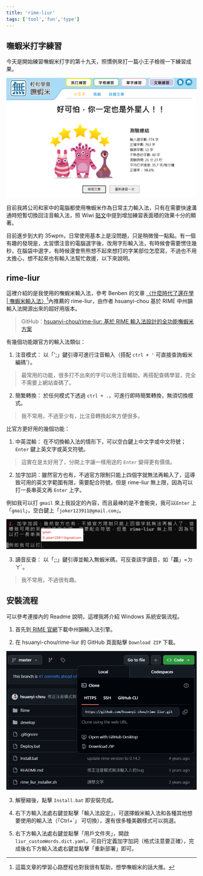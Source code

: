 ```yaml
---
title: 'rime-liur'
tags: ['tool','fun','type']
---
```

## 嘸蝦米打字練習

今天是開始練習嘸蝦米打字的第十九天，照慣例來打一篇小王子檢視一下練習成果。

![img](./img202510/type1021.png)

目前我將公司和家中的電腦都使用嘸蝦米作為日常主力輸入法，只有在需要快速溝通時短暫切換回注音輸入法，照 Wiwi [貼文](https://wiwi.blog/blog/practice-surface-area/)中提到增加練習表面積的效果十分的顯著。

目前進步到大約 35wpm，日常使用基本上是沒問題，只是稍微慢一點點。有一個有趣的發現是，太習慣注音的電腦選字後，改用字形輸入法，有時候會需要愣住幾秒，在腦袋中選字，有時候還會熊熊想不起來想打的字某部位怎麼寫，不過也不用太擔心，想不起來也有輸入法幫忙救援，以下來說明。

## rime-liur

這裡介紹的是我使用的嘸蝦米輸入法，參考 Benben 的文章 [〈什麼時代了還在學 | 嘸蝦米輸入法〉](https://blog.errorbaker.tw/posts/benben/13-boshiamy/)[^1]內推薦的 rime-liur，由作者 hsuanyi-chou 基於 RIME 中州韻輸入法開源出來的超好用版本。

>GitHub：[hsuanyi-chou/rime-liur: 基於 RIME 輸入法設計的全功能嘸蝦米方案](https://github.com/hsuanyi-chou/rime-liur)

有幾個功能跟官方的輸入法類似：
1. 注音模式： 以「';」鍵引導可進行注音輸入（搭配 `ctrl + '` 可直接查詢蝦米編碼'）。

>最常用的功能，很多打不出來的字可以用注音輔助，再搭配查碼學習，完全不需要上網站查碼了。

2. 簡繁轉換： 於任何模式下透過 `ctrl + .`，可進行即時簡繁轉換，無須切換模式。

>我不常用，不過至少有，比注音轉換起來方便很多。

比官方更好用的幾個功能：

1. 中英混輸： 在不切換輸入法的情形下，可以空白鍵上中文字或中文符號；`Enter` 鍵上英文字或英文符號。

>這實在是太好用了，分開上字讓一樣用途的 `Enter` 變得更有價值。

2. 加字加詞：雖然官方也有，不過官方限制只能上四個字就無法再輸入了，這導致可用的英文字範圍有限，需要配合符號，但是 rime-liur 無上限，因為可以打一長串英文再 `Enter` 上字。

例如我可以打 `gmail` 來上我設定的內容，而且最棒的是不會衝突，我可以`Enter` 上「`gmail`」，空白鍵上「`joker123911@gmail.com`」。

![img](./img202510/example.png)

3. 讀音反查： 以「;;」鍵引導並輸入無蝦米碼，可反查該字讀音，如「龘」=ㄉㄚˊ。

>我不常用，不過很有趣。

## 安裝流程

可以參考連接內的 Readme 說明，這裡我將介紹 Windows 系統安裝流程。

1. 首先到[ RIME 官網](https://rime.im/)下載中州韻輸入法引擎。

2. 在 hsuanyi-chou/rime-liur 的 GitHub 頁面點擊 `Download ZIP` 下載。

![img](./img202510/rime-liur.png)
 
3. 解壓縮後，點擊 `Install.bat` 即安裝完成。

4. 右下方輸入法處右鍵並點擊「輸入法設定」，可選擇蝦米輸入法和各種其他想要使用的輸入法（「Ctrl+`」 可切換），還有很多種美觀樣式可以挑選。

5. 右下方輸入法處右鍵並點擊「用戶文件夾」，開啟 `liur_customWords.dict.yaml`，可自行定義加字加詞（格式注意要正確），完成後右下方輸入法處右鍵並點擊「重新部署」即可。



[^1]:這篇文章的學習心路歷程也對我很有幫助，想學嘸蝦米的話大推。
